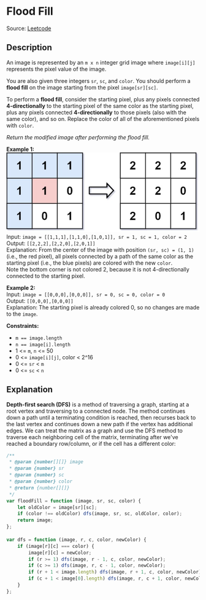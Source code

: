 # Flood Fill
Source: [Leetcode](https://leetcode.com/problems/flood-fill)

## Description
An image is represented by an `m x n` integer grid image where `image[i][j]` represents the pixel value of the image.

You are also given three integers `sr`, `sc`, and `color`. You should perform a **flood fill** on the image starting from the pixel `image[sr][sc]`.

To perform a **flood fill**, consider the starting pixel, plus any pixels connected **4-directionally** to the starting pixel of the same color as the starting pixel, plus any pixels connected **4-directionally** to those pixels (also with the same color), and so on. Replace the color of all of the aforementioned pixels with `color`.

*Return the modified image after performing the flood fill.*

**Example 1:**  
![Example](./flood1-grid.jpg)  
Input: `image = [[1,1,1],[1,1,0],[1,0,1]], sr = 1, sc = 1, color = 2`  
Output: `[[2,2,2],[2,2,0],[2,0,1]]`  
Explanation: From the center of the image with position `(sr, sc) = (1, 1)` (i.e., the red pixel), all pixels connected by a path of the same color as the starting pixel (i.e., the blue pixels) are colored with the new `color`.  
Note the bottom corner is not colored 2, because it is not 4-directionally connected to the starting pixel.

**Example 2:**  
Input: `image = [[0,0,0],[0,0,0]], sr = 0, sc = 0, color = 0`  
Output: `[[0,0,0],[0,0,0]]`  
Explanation: The starting pixel is already colored 0, so no changes are made to the `image`.

**Constraints:**
- `m == image.length`
- `n == image[i].length`
- 1 <= `m`, `n` <= 50
- 0 <= `image[i][j]`, color < 2^16
- 0 <= `sr` < `m`
- 0 <= `sc` < `n`

## Explanation
**Depth-first search (DFS)** is a method of traversing a graph, starting at a root vertex and traversing to a connected node. The method continues down a path until a terminating condition is reached, then recurses back to the last vertex and continues down a new path if the vertex has additional edges. We can treat the matrix as a graph and use the DFS method to traverse each neighboring cell of the matrix, terminating after we've reached a boundary row/column, or if the cell has a different color:

```javascript
/**
 * @param {number[][]} image
 * @param {number} sr
 * @param {number} sc
 * @param {number} color
 * @return {number[][]}
 */
var floodFill = function (image, sr, sc, color) {
	let oldColor = image[sr][sc];
	if (color !== oldColor) dfs(image, sr, sc, oldColor, color);
	return image;
};

var dfs = function (image, r, c, color, newColor) {
	if (image[r][c] === color) {
		image[r][c] = newColor;
		if (r >= 1) dfs(image, r - 1, c, color, newColor);
		if (c >= 1) dfs(image, r, c - 1, color, newColor);
		if (r + 1 < image.length) dfs(image, r + 1, c, color, newColor);
		if (c + 1 < image[0].length) dfs(image, r, c + 1, color, newColor);
	}
};
```